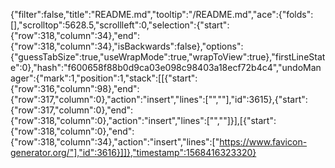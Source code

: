 {"filter":false,"title":"README.md","tooltip":"/README.md","ace":{"folds":[],"scrolltop":5628.5,"scrollleft":0,"selection":{"start":{"row":318,"column":34},"end":{"row":318,"column":34},"isBackwards":false},"options":{"guessTabSize":true,"useWrapMode":true,"wrapToView":true},"firstLineState":0},"hash":"f600658f88b0d9ca03e098c98403a18ecf72b4c4","undoManager":{"mark":1,"position":1,"stack":[[{"start":{"row":316,"column":98},"end":{"row":317,"column":0},"action":"insert","lines":["",""],"id":3615},{"start":{"row":317,"column":0},"end":{"row":318,"column":0},"action":"insert","lines":["",""]}],[{"start":{"row":318,"column":0},"end":{"row":318,"column":34},"action":"insert","lines":["https://www.favicon-generator.org/"],"id":3616}]]},"timestamp":1568416323320}